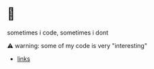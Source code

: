 # 🤯

sometimes i code, sometimes i dont

⚠️ warning: some of my code is very "interesting"

- [links](https://suhas.omg.lol)
